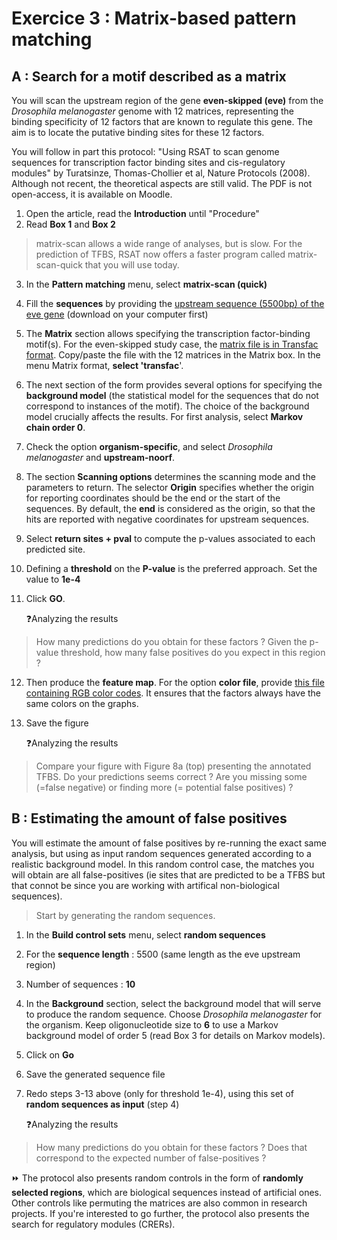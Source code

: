 # Exercice 3 : Matrix-based pattern matching

## A : Search for a motif described as a matrix

You will scan the upstream region of the gene **even-skipped (eve)** from the _Drosophila melanogaster_ genome with 12 matrices, representing the binding specificity of 12 factors that are known to regulate this gene. The aim is to locate the putative binding sites for these 12 factors.

You will follow in part this protocol: "Using RSAT to scan genome sequences for transcription factor binding sites and cis-regulatory modules" by Turatsinze, Thomas-Chollier et al, Nature Protocols (2008). Although not recent, the theoretical aspects are still valid. The PDF is not open-access, it is available on Moodle.

1. Open the article, read the **Introduction** until "Procedure"
2. Read **Box 1** and **Box 2**
>matrix-scan allows a wide range of analyses, but is slow. For the prediction of TFBS, RSAT now offers a faster program called matrix-scan-quick that you will use today. 

3. In the **Pattern matching** menu, select **matrix-scan (quick)**
4. Fill the **sequences** by providing the [upstream sequence (5500bp) of the eve gene](/files/2_eve_upstream_fasta.txt) (download on your computer first)
5. The **Matrix** section allows specifying the transcription factor-binding motif(s). For the even-skipped study case, the [matrix file is in Transfac format](/files/3_oreganno_eve_12_matrices.txt). Copy/paste the file with the 12 matrices in the Matrix box. In the menu Matrix format, **select 'transfac**'.
6. The next section of the form provides several options for specifying the **background model** (the statistical model for the sequences that do not correspond to instances of the motif). The choice of the background model crucially affects the results. For first analysis, select **Markov chain order 0**.
7. Check the option **organism-specific**, and select _Drosophila melanogaster_ and **upstream-noorf**.
8. The section **Scanning options** determines the scanning mode and the parameters to return. The selector **Origin** specifies whether the origin for reporting coordinates should be the end or the start of the sequences. By default, the **end** is considered as the origin, so that the hits are reported with negative coordinates for upstream sequences.
9. Select **return sites + pval** to compute the p-values associated to each predicted site.
10. Defining a **threshold** on the **P-value** is the preferred approach. Set the value to **1e-4**
11. Click **GO**.

    :question:Analyzing the results
>How many predictions do you obtain for these factors ? Given the p-value threshold, how many false positives do you expect in this region ? 

12. Then produce the **feature map**. For the option **color file**, provide [this file containing RGB color codes](/files/4_eve_color_file.txt). It ensures that the factors always have the same colors on the graphs.
13. Save the figure   

    :question:Analyzing the results
>Compare your figure with Figure 8a (top) presenting the annotated TFBS. Do your predictions seems correct ?
>Are you missing some (=false negative) or finding more (= potential false positives) ?
    
## B : Estimating the amount of false positives

You will estimate the amount of false positives by re-running the exact same analysis, but using as input random sequences generated according to a realistic background model.
In this random control case, the matches you will obtain are all false-positives (ie sites that are predicted to be a TFBS but that connot be since you are working with artifical non-biological sequences).
>Start by generating the random sequences. 

1. In the **Build control sets** menu, select **random sequences**
2.  For the **sequence length** : 5500 (same length as the eve upstream region)
3. Number of sequences : **10** 
4. In the **Background** section, select the background model that will serve to produce the random sequence. Choose _Drosophila melanogaster_ for the organism. Keep oligonucleotide size to **6** to use a Markov background model of order 5 (read Box 3 for details on Markov models).
5. Click on **Go**
6. Save the generated sequence file
7. Redo steps 3-13 above (only for threshold 1e-4), using this set of **random sequences as input** (step 4) 

    :question:Analyzing the results
>How many predictions do you obtain for these factors ?
>Does that correspond to the expected number of false-positives ? 

:fast_forward: The protocol also presents random controls in the form of **randomly selected regions**, which are biological sequences instead of artificial ones. Other controls like permuting the matrices are also common in research projects. If you're interested to go further, the protocol also presents the search for regulatory modules (CRERs).  
